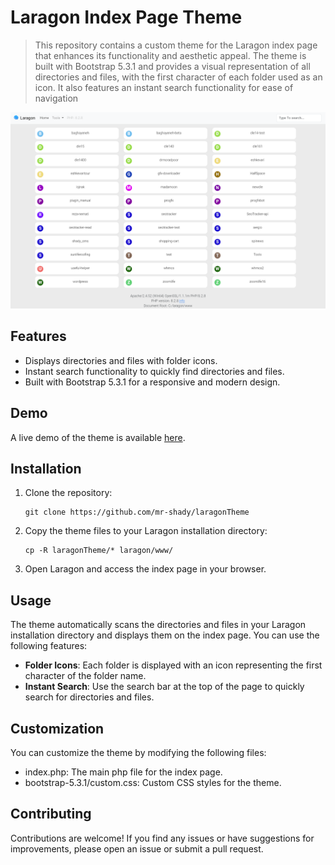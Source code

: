 # Laragon Index Page Theme

> This repository contains a custom theme for the Laragon index page that enhances its functionality and aesthetic appeal. The theme is built with Bootstrap 5.3.1 and provides a visual representation of all directories and files, with the first character of each folder used as an icon. It also features an instant search functionality for ease of navigation

![Screenshot](Screenshot.png)

## Features

- Displays directories and files with folder icons.
- Instant search functionality to quickly find directories and files.
- Built with Bootstrap 5.3.1 for a responsive and modern design.

## Demo

A live demo of the theme is available [here](link-to-demo).

## Installation

1. Clone the repository:

   ```shell
   git clone https://github.com/mr-shady/laragonTheme
   ```
2. Copy the theme files to your Laragon installation directory:
    ```shell
    cp -R laragonTheme/* laragon/www/
    ```
3. Open Laragon and access the index page in your browser.

## Usage

The theme automatically scans the directories and files in your Laragon installation directory and displays them on the index page. You can use the following features:

- **Folder Icons**: Each folder is displayed with an icon representing the first character of the folder name.
- **Instant Search**: Use the search bar at the top of the page to quickly search for directories and files.

## Customization

You can customize the theme by modifying the following files:

- index.php: The main php file for the index page.
- bootstrap-5.3.1/custom.css: Custom CSS styles for the theme.

## Contributing

Contributions are welcome! If you find any issues or have suggestions for improvements, please open an issue or submit a pull request.